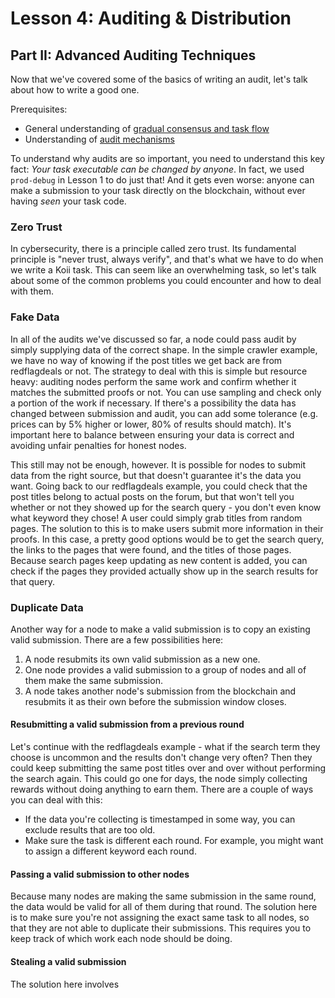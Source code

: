 # Lesson 4: Auditing & Distribution

## Part II: Advanced Auditing Techniques

Now that we've covered some of the basics of writing an audit, let's talk about how to write a good one.

Prerequisites:

- General understanding of [gradual consensus and task flow](https://docs.koii.network/concepts/what-are-tasks/what-are-tasks/gradual-consensus)
- Understanding of [audit mechanisms](./PartI.md)

To understand why audits are so important, you need to understand this key fact: *Your task executable can be changed by anyone*. In fact, we used `prod-debug` in Lesson 1 to do just that! And it gets even worse: anyone can make a submission to your task directly on the blockchain, without ever having *seen* your task code.

### Zero Trust

In cybersecurity, there is a principle called zero trust. Its fundamental principle is "never trust, always verify", and that's what we have to do when we write a Koii task. This can seem like an overwhelming task,  so let's talk about some of the common problems you could encounter and how to deal with them.

### Fake Data

In all of the audits we've discussed so far, a node could pass audit by simply supplying data of the correct shape. In the simple crawler example, we have no way of knowing if the post titles we get back are from redflagdeals or not. The strategy to deal with this is simple but resource heavy: auditing nodes perform the same work and confirm whether it matches the submitted proofs or not. You can use sampling and check only a portion of the work if necessary. If there's a possibility the data has changed between submission and audit, you can add some tolerance (e.g. prices can by 5% higher or lower, 80% of results should match). It's important here to balance between ensuring your data is correct and avoiding unfair penalties for honest nodes.

This still may not be enough, however. It is possible for nodes to submit data from the right source, but that doesn't guarantee it's the data you want. Going back to our redflagdeals example, you could check that the post titles belong to actual posts on the forum, but that won't tell you whether or not they showed up for the search query - you don't even know what keyword they chose! A user could simply grab titles from random pages. The solution to this is to make users submit more information in their proofs. In this case, a pretty good options would be to get the search query, the links to the pages that were found, and the titles of those pages. Because search pages keep updating as new content is added, you can check if the pages they provided actually show up in the search results for that query.

### Duplicate Data

Another way for a node to make a valid submission is to copy an existing valid submission. There are a few possibilities here:

1. A node resubmits its own valid submission as a new one.
2. One node provides a valid submission to a group of nodes and all of them make the same submission.
3. A node takes another node's submission from the blockchain and resubmits it as their own before the submission window closes.

#### Resubmitting a valid submission from a previous round

Let's continue with the redflagdeals example - what if the search term they choose is uncommon and the results don't change very often? Then they could keep submitting the same post titles over and over without performing the search again. This could go one for days, the node simply collecting rewards without doing anything to earn them. There are a couple of ways you can deal with this:

- If the data you're collecting is timestamped in some way, you can exclude results that are too old.
- Make sure the task is different each round. For example, you might want to assign a different keyword each round.

#### Passing a valid submission to other nodes

Because many nodes are making the same submission in the same round, the data would be valid for all of them during that round. The solution here is to make sure you're not assigning the exact same task to all nodes, so that they are not able to duplicate their submissions. This requires you to keep track of which work each node should be doing.

#### Stealing a valid submission

The solution here involves 
